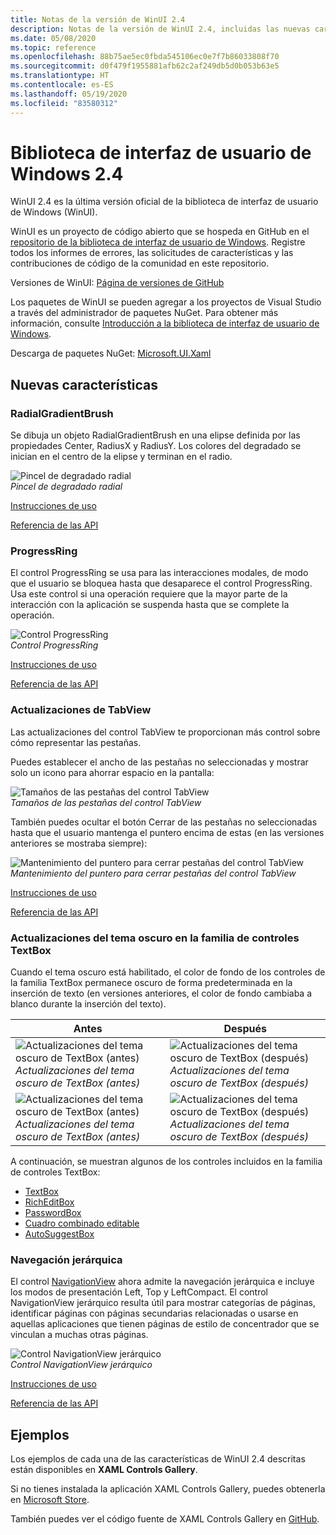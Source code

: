 ```yaml
---
title: Notas de la versión de WinUI 2.4
description: Notas de la versión de WinUI 2.4, incluidas las nuevas características y correcciones de errores.
ms.date: 05/08/2020
ms.topic: reference
ms.openlocfilehash: 88b75ae5ec0fbda545106ec0e7f7b86033808f70
ms.sourcegitcommit: d0f479f1955881afb62c2af249db5d0b053b63e5
ms.translationtype: HT
ms.contentlocale: es-ES
ms.lasthandoff: 05/19/2020
ms.locfileid: "83580312"
---
```

# <a name="windows-ui-library-24"></a>Biblioteca de interfaz de usuario de Windows 2.4

WinUI 2.4 es la última versión oficial de la biblioteca de interfaz de usuario de Windows (WinUI).

WinUI es un proyecto de código abierto que se hospeda en GitHub en el [repositorio de la biblioteca de interfaz de usuario de Windows](https://aka.ms/winui). Registre todos los informes de errores, las solicitudes de características y las contribuciones de código de la comunidad en este repositorio.

Versiones de WinUI: [Página de versiones de GitHub](https://github.com/microsoft/microsoft-ui-xaml/releases)

Los paquetes de WinUI se pueden agregar a los proyectos de Visual Studio a través del administrador de paquetes NuGet. Para obtener más información, consulte [Introducción a la biblioteca de interfaz de usuario de Windows](../getting-started.md).

Descarga de paquetes NuGet: [Microsoft.UI.Xaml](https://www.nuget.org/packages/Microsoft.UI.Xaml)

## <a name="new-features"></a>Nuevas características

### <a name="radialgradientbrush"></a>RadialGradientBrush

Se dibuja un objeto RadialGradientBrush en una elipse definida por las propiedades Center, RadiusX y RadiusY. Los colores del degradado se inician en el centro de la elipse y terminan en el radio.

![Pincel de degradado radial](../images/radialgradientbrush.gif)<br>
*Pincel de degradado radial*

[Instrucciones de uso](/windows/uwp/design/style/brushes#radial-gradient-brushes)

[Referencia de las API](/uwp/api/microsoft.ui.xaml.media.radialgradientbrush)

### <a name="progressring"></a>ProgressRing

El control ProgressRing se usa para las interacciones modales, de modo que el usuario se bloquea hasta que desaparece el control ProgressRing. Usa este control si una operación requiere que la mayor parte de la interacción con la aplicación se suspenda hasta que se complete la operación.

![Control ProgressRing](../images/progressring.gif)<br>
*Control ProgressRing*

[Instrucciones de uso](/windows/uwp/design/controls-and-patterns/progress-controls)

[Referencia de las API](/uwp/api/microsoft.ui.xaml.controls.progressring)

### <a name="tabview-updates"></a>Actualizaciones de TabView

Las actualizaciones del control TabView te proporcionan más control sobre cómo representar las pestañas.

Puedes establecer el ancho de las pestañas no seleccionadas y mostrar solo un icono para ahorrar espacio en la pantalla:

![Tamaños de las pestañas del control TabView](..\images\tabview-sizing.gif)<br>
*Tamaños de las pestañas del control TabView*

También puedes ocultar el botón Cerrar de las pestañas no seleccionadas hasta que el usuario mantenga el puntero encima de estas (en las versiones anteriores se mostraba siempre):

![Mantenimiento del puntero para cerrar pestañas del control TabView](..\images\tabview-closebuttononhover.gif)<br>
*Mantenimiento del puntero para cerrar pestañas del control TabView*

[Instrucciones de uso](/windows/uwp/design/controls-and-patterns/tab-view)

[Referencia de las API](/uwp/api/microsoft.ui.xaml.controls.tabview)

### <a name="dark-theme-updates-to-textbox-family-of-controls"></a>Actualizaciones del tema oscuro en la familia de controles TextBox

Cuando el tema oscuro está habilitado, el color de fondo de los controles de la familia TextBox permanece oscuro de forma predeterminada en la inserción de texto (en versiones anteriores, el color de fondo cambiaba a blanco durante la inserción del texto).

| Antes | Después |
| - | - |
| ![Actualizaciones del tema oscuro de TextBox (antes)](..\images\textbox-darkthemeupdates-before1.gif)<br>*Actualizaciones del tema oscuro de TextBox (antes)* | ![Actualizaciones del tema oscuro de TextBox (después)](..\images\textbox-darkthemeupdates-after1.gif)<br>*Actualizaciones del tema oscuro de TextBox (después)* |
| ![Actualizaciones del tema oscuro de TextBox (antes)](..\images\textbox-darkthemeupdates-before2.gif)<br>*Actualizaciones del tema oscuro de TextBox (antes)* | ![Actualizaciones del tema oscuro de TextBox (después)](..\images\textbox-darkthemeupdates-after2.gif)<br>*Actualizaciones del tema oscuro de TextBox (después)* |

A continuación, se muestran algunos de los controles incluidos en la familia de controles TextBox:

- [TextBox](/uwp/api/windows.ui.xaml.controls.textbox)
- [RichEditBox](/uwp/api/windows.ui.xaml.controls.richtextblock)
- [PasswordBox](/uwp/api/windows.ui.xaml.controls.passwordbox)
- [Cuadro combinado editable](/uwp/api/windows.ui.xaml.controls.combobox)
- [AutoSuggestBox](/uwp/api/windows.ui.xaml.controls.autosuggestbox)

### <a name="hierarchical-navigation"></a>Navegación jerárquica

El control [NavigationView](/uwp/api/microsoft.ui.xaml.controls.navigationview?view=winui-2.4) ahora admite la navegación jerárquica e incluye los modos de presentación Left, Top y LeftCompact. El control NavigationView jerárquico resulta útil para mostrar categorías de páginas, identificar páginas con páginas secundarias relacionadas o usarse en aquellas aplicaciones que tienen páginas de estilo de concentrador que se vinculan a muchas otras páginas.

![Control NavigationView jerárquico](..\images\HierarchicalNavView.gif)<br>*Control NavigationView jerárquico*

[Instrucciones de uso](/windows/uwp/design/controls-and-patterns/navigationview#hierarchical-navigation)

[Referencia de las API](/uwp/api/microsoft.ui.xaml.controls.navigationview)

## <a name="samples"></a>Ejemplos

Los ejemplos de cada una de las características de WinUI 2.4 descritas están disponibles en **XAML Controls Gallery**.

Si no tienes instalada la aplicación XAML Controls Gallery, puedes obtenerla en [Microsoft Store](https://www.microsoft.com/p/xaml-controls-gallery/9msvh128x2zt).

También puedes ver el código fuente de XAML Controls Gallery en [GitHub](https://github.com/Microsoft/Xaml-Controls-Gallery).

